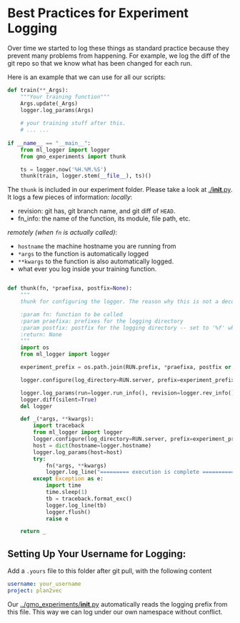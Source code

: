 # Best Practices for Experiment Logging

Over time we started to log these things as standard practice because they prevent
many problems from happening. For example, we log the diff of the git repo so that
we know what has been changed for each run. 

Here is an example that we can use for all our scripts:

```python
def train(**_Args):
    """Your training function"""
    Args.update(_Args)
    logger.log_params(Args)
    
    # your training stuff after this.
    # ... ...
    
if __name__ == "__main__":
    from ml_logger import logger
    from gmo_experiments import thunk

    ts = logger.now('%H.%M.%S')
    thunk(train, logger.stem(__file__), ts)()
```

The `thunk` is included in our experiment folder. Please take a look at [./__init__.py](./__init__.py).
It logs a few pieces of information:
*locally*:
- revision: git has, git branch name, and git diff of `HEAD`.
- fn_info: the name of the function, its module, file path, etc.

*remotely (when `fn` is actually called)*:
- `hostname` the machine hostname you are running from
- `*args` to the function is automatically logged
- `**kwargs` to the function is also automatically logged.
- what ever you log inside your training function.
```python

def thunk(fn, *praefixa, postfix=None):
    """
    thunk for configuring the logger. The reason why this is not a decorator is 

    :param fn: function to be called
    :param praefixa: prefixes for the logging directory
    :param postfix: postfix for the logging directory -- set to '%f' when left None.
    :return: None
    """
    import os
    from ml_logger import logger

    experiment_prefix = os.path.join(RUN.prefix, *praefixa, postfix or logger.now("%f"))

    logger.configure(log_directory=RUN.server, prefix=experiment_prefix, register_experiment=False)

    logger.log_params(run=logger.run_info(), revision=logger.rev_info(), fn=logger.fn_info(fn))
    logger.diff(silent=True)
    del logger

    def _(*args, **kwargs):
        import traceback
        from ml_logger import logger
        logger.configure(log_directory=RUN.server, prefix=experiment_prefix, register_experiment=False)
        host = dict(hostname=logger.hostname)
        logger.log_params(host=host)
        try:
            fn(*args, **kwargs)
            logger.log_line("========= execution is complete ==========")
        except Exception as e:
            import time
            time.sleep(1)
            tb = traceback.format_exc()
            logger.log_line(tb)
            logger.flush()
            raise e

    return _
```

## Setting Up Your Username for Logging:

Add a `.yours` file to this folder after git pull, with the following content

```yaml
username: your_username
project: plan2vec
```

Our [../gmo_experiments/__init__.py](/__init__.py) automatically
reads the logging prefix from this file. This way we can log under our own namespace
without conflict.




